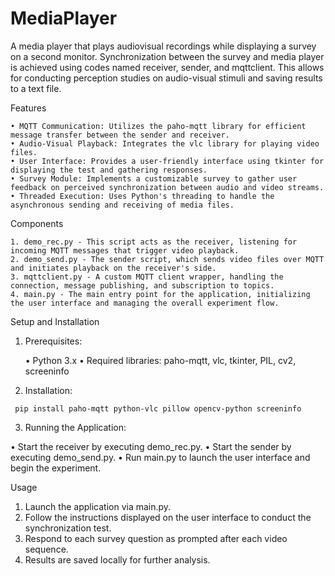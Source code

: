 # MediaPlayer
A media player that plays audiovisual recordings while displaying a survey on a second monitor. Synchronization between the survey and media player is achieved using codes named receiver, sender, and mqttclient. This allows for conducting perception studies on audio-visual stimuli and saving results to a text file.

Features

    • MQTT Communication: Utilizes the paho-mqtt library for efficient message transfer between the sender and receiver.
    • Audio-Visual Playback: Integrates the vlc library for playing video files.
    • User Interface: Provides a user-friendly interface using tkinter for displaying the test and gathering responses.
    • Survey Module: Implements a customizable survey to gather user feedback on perceived synchronization between audio and video streams.
    • Threaded Execution: Uses Python's threading to handle the asynchronous sending and receiving of media files.

Components

    1. demo_rec.py - This script acts as the receiver, listening for incoming MQTT messages that trigger video playback.
    2. demo_send.py - The sender script, which sends video files over MQTT and initiates playback on the receiver's side.
    3. mqttclient.py - A custom MQTT client wrapper, handling the connection, message publishing, and subscription to topics.
    4. main.py - The main entry point for the application, initializing the user interface and managing the overall experiment flow.

Setup and Installation

  1.  Prerequisites:
     
       • Python 3.x
       • Required libraries: paho-mqtt, vlc, tkinter, PIL, cv2, screeninfo

  3.  Installation:
    
     pip install paho-mqtt python-vlc pillow opencv-python screeninfo

 3.  Running the Application:

   • Start the receiver by executing demo_rec.py.
   • Start the sender by executing demo_send.py.
   • Run main.py to launch the user interface and begin the experiment.


Usage

   1. Launch the application via main.py.
   2. Follow the instructions displayed on the user interface to conduct the synchronization test.
   3. Respond to each survey question as prompted after each video sequence.
   4. Results are saved locally for further analysis.
